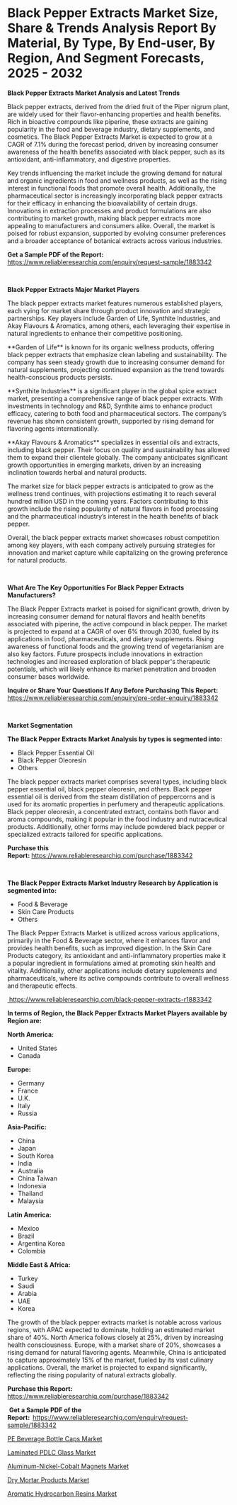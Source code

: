 <p><h1>Black Pepper Extracts Market Size, Share & Trends Analysis Report By Material, By Type, By End-user, By Region, And Segment Forecasts, 2025 - 2032</h1></p><p><strong>Black Pepper Extracts Market Analysis and Latest Trends</strong></p>
<p><p>Black pepper extracts, derived from the dried fruit of the Piper nigrum plant, are widely used for their flavor-enhancing properties and health benefits. Rich in bioactive compounds like piperine, these extracts are gaining popularity in the food and beverage industry, dietary supplements, and cosmetics. The Black Pepper Extracts Market is expected to grow at a CAGR of 7.1% during the forecast period, driven by increasing consumer awareness of the health benefits associated with black pepper, such as its antioxidant, anti-inflammatory, and digestive properties.</p><p>Key trends influencing the market include the growing demand for natural and organic ingredients in food and wellness products, as well as the rising interest in functional foods that promote overall health. Additionally, the pharmaceutical sector is increasingly incorporating black pepper extracts for their efficacy in enhancing the bioavailability of certain drugs. Innovations in extraction processes and product formulations are also contributing to market growth, making black pepper extracts more appealing to manufacturers and consumers alike. Overall, the market is poised for robust expansion, supported by evolving consumer preferences and a broader acceptance of botanical extracts across various industries.</p></p>
<p><strong>Get a Sample PDF of the Report:&nbsp;</strong> <a href="https://www.reliableresearchiq.com/enquiry/request-sample/1883342?utm_campaign=1834&utm_medium=2&utm_source=Github&utm_content=ia&utm_term=03042025&utm_id=black-pepper-extracts">https://www.reliableresearchiq.com/enquiry/request-sample/1883342</a></p>
<p>&nbsp;</p>
<p><strong>Black Pepper Extracts Major Market Players</strong></p>
<p><p>The black pepper extracts market features numerous established players, each vying for market share through product innovation and strategic partnerships. Key players include Garden of Life, Synthite Industries, and Akay Flavours & Aromatics, among others, each leveraging their expertise in natural ingredients to enhance their competitive positioning.</p><p>**Garden of Life** is known for its organic wellness products, offering black pepper extracts that emphasize clean labeling and sustainability. The company has seen steady growth due to increasing consumer demand for natural supplements, projecting continued expansion as the trend towards health-conscious products persists.</p><p>**Synthite Industries** is a significant player in the global spice extract market, presenting a comprehensive range of black pepper extracts. With investments in technology and R&D, Synthite aims to enhance product efficacy, catering to both food and pharmaceutical sectors. The company’s revenue has shown consistent growth, supported by rising demand for flavoring agents internationally.</p><p>**Akay Flavours & Aromatics** specializes in essential oils and extracts, including black pepper. Their focus on quality and sustainability has allowed them to expand their clientele globally. The company anticipates significant growth opportunities in emerging markets, driven by an increasing inclination towards herbal and natural products.</p><p>The market size for black pepper extracts is anticipated to grow as the wellness trend continues, with projections estimating it to reach several hundred million USD in the coming years. Factors contributing to this growth include the rising popularity of natural flavors in food processing and the pharmaceutical industry’s interest in the health benefits of black pepper.</p><p>Overall, the black pepper extracts market showcases robust competition among key players, with each company actively pursuing strategies for innovation and market capture while capitalizing on the growing preference for natural products.</p></p>
<p>&nbsp;</p>
<p><strong>What Are The Key Opportunities For Black Pepper Extracts Manufacturers?</strong></p>
<p><p>The Black Pepper Extracts market is poised for significant growth, driven by increasing consumer demand for natural flavors and health benefits associated with piperine, the active compound in black pepper. The market is projected to expand at a CAGR of over 6% through 2030, fueled by its applications in food, pharmaceuticals, and dietary supplements. Rising awareness of functional foods and the growing trend of vegetarianism are also key factors. Future prospects include innovations in extraction technologies and increased exploration of black pepper's therapeutic potentials, which will likely enhance its market penetration and broaden consumer bases worldwide.</p></p>
<p><strong>Inquire or Share Your Questions If Any Before Purchasing This Report:</strong> <a href="https://www.reliableresearchiq.com/enquiry/pre-order-enquiry/1883342?utm_campaign=1834&utm_medium=2&utm_source=Github&utm_content=ia&utm_term=03042025&utm_id=black-pepper-extracts">https://www.reliableresearchiq.com/enquiry/pre-order-enquiry/1883342</a></p>
<p>&nbsp;</p>
<p><strong>Market Segmentation</strong></p>
<p><strong>The Black Pepper Extracts Market Analysis by types is segmented into:</strong></p>
<p><ul><li>Black Pepper Essential Oil</li><li>Black Pepper Oleoresin</li><li>Others</li></ul></p>
<p><p>The black pepper extracts market comprises several types, including black pepper essential oil, black pepper oleoresin, and others. Black pepper essential oil is derived from the steam distillation of peppercorns and is used for its aromatic properties in perfumery and therapeutic applications. Black pepper oleoresin, a concentrated extract, contains both flavor and aroma compounds, making it popular in the food industry and nutraceutical products. Additionally, other forms may include powdered black pepper or specialized extracts tailored for specific applications.</p></p>
<p><strong>Purchase this Report:&nbsp;</strong><a href="https://www.reliableresearchiq.com/purchase/1883342?utm_campaign=1834&utm_medium=2&utm_source=Github&utm_content=ia&utm_term=03042025&utm_id=black-pepper-extracts">https://www.reliableresearchiq.com/purchase/1883342</a></p>
<p>&nbsp;</p>
<p><strong>The Black Pepper Extracts Market Industry Research by Application is segmented into:</strong></p>
<p><ul><li>Food & Beverage</li><li>Skin Care Products</li><li>Others</li></ul></p>
<p><p>The Black Pepper Extracts Market is utilized across various applications, primarily in the Food & Beverage sector, where it enhances flavor and provides health benefits, such as improved digestion. In the Skin Care Products category, its antioxidant and anti-inflammatory properties make it a popular ingredient in formulations aimed at promoting skin health and vitality. Additionally, other applications include dietary supplements and pharmaceuticals, where its active compounds contribute to overall wellness and therapeutic effects.</p></p>
<p><a href="https://www.reliableresearchiq.com/black-pepper-extracts-r1883342?utm_campaign=1834&utm_medium=2&utm_source=Github&utm_content=ia&utm_term=03042025&utm_id=black-pepper-extracts">&nbsp;https://www.reliableresearchiq.com/black-pepper-extracts-r1883342</a></p>
<p><strong>In terms of Region, the Black Pepper Extracts Market Players available by Region are:</strong></p>
<p>
    <p> <strong> North America: </strong>
        <ul>
            <li>United States</li>
            <li>Canada</li>
        </ul>
        </p> 
    <p> <strong> Europe: </strong>
        <ul>
            <li>Germany</li>
            <li>France</li>
            <li>U.K.</li>
            <li>Italy</li>
            <li>Russia</li>
        </ul>
        </p> 
    <p> <strong> Asia-Pacific: </strong>
        <ul>
            <li>China</li>
            <li>Japan</li>
            <li>South Korea</li>
            <li>India</li>
            <li>Australia</li>
            <li>China Taiwan</li>
            <li>Indonesia</li>
            <li>Thailand</li>
            <li>Malaysia</li>
        </ul>
        </p> 
    <p> <strong> Latin America: </strong>
        <ul>
            <li>Mexico</li>
            <li>Brazil</li>
            <li>Argentina Korea</li>
            <li>Colombia</li>
        </ul>
        </p> 
    <p> <strong> Middle East & Africa: </strong>
        <ul>
            <li>Turkey</li>
            <li>Saudi</li>
            <li>Arabia</li>
            <li>UAE</li>
            <li>Korea</li>
        </ul>
    </p>
    </p>
<p><p>The growth of the black pepper extracts market is notable across various regions, with APAC expected to dominate, holding an estimated market share of 40%. North America follows closely at 25%, driven by increasing health consciousness. Europe, with a market share of 20%, showcases a rising demand for natural flavoring agents. Meanwhile, China is anticipated to capture approximately 15% of the market, fueled by its vast culinary applications. Overall, the market is projected to expand significantly, reflecting the rising popularity of natural extracts globally.</p></p>
<p><strong>Purchase this Report: </strong><a href="https://www.reliableresearchiq.com/purchase/1883342?utm_campaign=1834&utm_medium=2&utm_source=Github&utm_content=ia&utm_term=03042025&utm_id=black-pepper-extracts">https://www.reliableresearchiq.com/purchase/1883342</a></p>
<p>&nbsp;<strong>Get a Sample PDF of the Report:&nbsp;&nbsp;</strong><a href="https://www.reliableresearchiq.com/enquiry/request-sample/1883342?utm_campaign=1834&utm_medium=2&utm_source=Github&utm_content=ia&utm_term=03042025&utm_id=black-pepper-extracts">https://www.reliableresearchiq.com/enquiry/request-sample/1883342</a></p>
<p><strong></strong></p>
<p><p><a href="https://github.com/tigoryemm/Market-Research-Report-List-1/blob/main/pe-beverage-bottle-caps-market.md?utm_campaign=1834&utm_medium=2&utm_source=Github&utm_content=ia&utm_term=03042025&utm_id=black-pepper-extracts">PE Beverage Bottle Caps Market</a></p><p><a href="https://github.com/djoeamakeh/Market-Research-Report-List-1/blob/main/laminated-pdlc-glass-market.md?utm_campaign=1834&utm_medium=2&utm_source=Github&utm_content=ia&utm_term=03042025&utm_id=black-pepper-extracts">Laminated PDLC Glass Market</a></p><p><a href="https://github.com/landtmman/Market-Research-Report-List-1/blob/main/aluminum-nickel-cobalt-magnets-market.md?utm_campaign=1834&utm_medium=2&utm_source=Github&utm_content=ia&utm_term=03042025&utm_id=black-pepper-extracts">Aluminum-Nickel-Cobalt Magnets Market</a></p><p><a href="https://github.com/negrocybul4w/Market-Research-Report-List-1/blob/main/dry-mortar-products-market.md?utm_campaign=1834&utm_medium=2&utm_source=Github&utm_content=ia&utm_term=03042025&utm_id=black-pepper-extracts">Dry Mortar Products Market</a></p><p><a href="https://github.com/keehnkaesssi/Market-Research-Report-List-1/blob/main/aromatic-hydrocarbon-resins-market.md?utm_campaign=1834&utm_medium=2&utm_source=Github&utm_content=ia&utm_term=03042025&utm_id=black-pepper-extracts">Aromatic Hydrocarbon Resins Market</a></p></p>